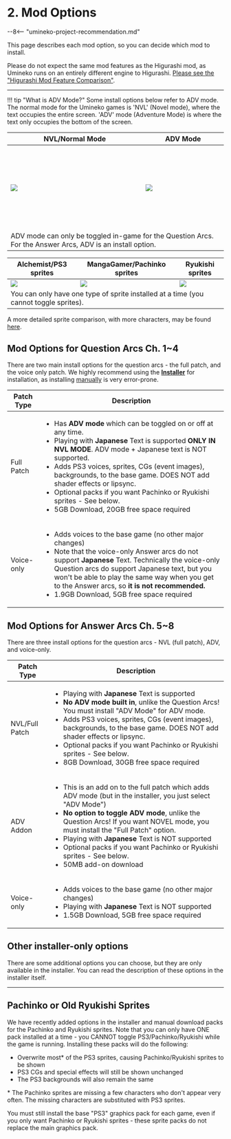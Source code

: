 # 2. Mod Options

--8<-- "umineko-project-recommendation.md"

This page describes each mod option, so you can decide which mod to install.

Please do not expect the same mod features as the Higurashi mod, as Umineko runs on an entirely different engine to Higurashi. [Please see the "Higurashi Mod Feature Comparison"](Umineko-Getting-started.md#higurashi-mod-feature-comparison).

----

!!! tip "What is ADV Mode?"
    Some install options below refer to ADV mode. The normal mode for the Umineko games is 'NVL' (Novel mode), where the text occupies the entire screen. 'ADV' mode (Adventure Mode)  is where the text only occupies the bottom of the screen.

<table>
<thead>
<tr class="header">
<th>NVL/Normal Mode</th>
<th>ADV Mode</th>
</tr>
</thead>
<tbody>
<td height=200><img src="https://07th-mod.com/wiki/Umineko/img/3.jpg"></td>
<td height=200><img src="https://07th-mod.com/wiki/Umineko/img/4.jpg"></td>
<tr><td colspan="2">ADV mode can only be toggled in-game for the Question Arcs. For the Answer Arcs, ADV is an install option.</td></tr>
</tbody>
</table>

<table>
    <thead>
        <tr>
            <th>Alchemist/PS3 sprites</th>
            <th>MangaGamer/Pachinko sprites</th>
            <th>Ryukishi sprites</th>
        </tr>
    </thead>
    <tbody>
        <tr>
            <td><img src="https://07th-mod.com/wiki/Umineko/img/sprite_alchemist.png"></td>
            <td><img src="https://07th-mod.com/wiki/Umineko/img/sprite_pachinko.png"></td>
            <td><img src="https://07th-mod.com/wiki/Umineko/img/sprite_potato.png"></td>
        </tr>
        <tr><td colspan="3">You can only have one type of sprite installed at a time (you cannot toggle sprites).</td></tr>
    </tbody>
</table>

A more detailed sprite comparison, with more characters, may be found [here](https://07th-mod.com/wiki/Umineko/img/umineko-sprite-comparison.png).

## Mod Options for Question Arcs Ch. 1~4

There are two main install options for the question arcs - the full patch, and the voice only patch. We highly recommend using the **[Installer](Umineko-Part-3a-Cross-Platform-Installer.md)** for installation, as installing [manually](Umineko-Part-1.1---Voices-only-Patch.md) is very error-prone.

<table>
    <thead>
        <tr>
            <th>Patch Type</th>
            <th>Description</th>
        </tr>
    </thead>
    <tbody>
        <tr>
            <td>Full Patch</td>
            <td>
                <ul>
                    <li>Has <strong>ADV mode</strong> which can be toggled on or off at any time.</li>
                    <li>Playing with <strong>Japanese</strong> Text is supported <strong>ONLY IN NVL MODE</strong>. ADV mode + Japanese text is NOT supported.</li>
                    <li>Adds PS3 voices, sprites, CGs (event images), backgrounds, to the base game. DOES NOT add shader effects or lipsync.</li>
                    <li>Optional packs if you want Pachinko or Ryukishi sprites - See below.</li>
                    <li>5GB Download, 20GB free space required</li>
                </ul>
            </td>
        </tr>
        <tr>
            <td>Voice-only</td>
            <td>
                <ul>
                    <li>Adds voices to the base game (no other major changes)</li>
                    <li>Note that the voice-only Answer arcs do not support <strong>Japanese</strong> Text. Technically the voice-only Question arcs do support Japanese text, but you won't be able to play the same way when you get to the Answer arcs, so <strong>it is not recommended.</strong></li>
                    <li>1.9GB Download, 5GB free space required</li>
                </ul>
            </td>
        </tr>
    </tbody>
</table>

## Mod Options for Answer Arcs Ch. 5~8

There are three install options for the question arcs - NVL (full patch), ADV, and voice-only.

<table>
    <thead>
        <tr>
            <th>Patch Type</th>
            <th>Description</th>
        </tr>
    </thead>
    <tbody>
        <tr>
            <td>NVL/Full Patch</td>
            <td>
                <ul>
                    <li>Playing with <strong>Japanese</strong> Text is supported</li>
                    <li><strong>No ADV mode built in</strong>, unlike the Question Arcs! You must install "ADV Mode" for ADV mode.</li>
                    <li>Adds PS3 voices, sprites, CGs (event images), backgrounds, to the base game. DOES NOT add shader effects or lipsync.</li>
                    <li>Optional packs if you want Pachinko or Ryukishi sprites - See below.</li>
                    <li>8GB Download, 30GB free space required</li>
                </ul>
            </td>
        </tr>
        <tr>
            <td>ADV Addon</td>
            <td>
                <ul>
                    <li>This is an add on to the full patch which adds ADV mode (but in the installer, you just select "ADV Mode")</li>
                    <li><strong>No option to toggle ADV mode</strong>, unlike the Question Arcs! If you want NOVEL mode, you must install the "Full Patch" option.</li>
                    <li>Playing with <strong>Japanese</strong> Text is NOT supported</li>
                    <li>Optional packs if you want Pachinko or Ryukishi sprites - See below.</li>
                    <li>50MB add-on download</li>
                </ul>
            </td>
        </tr>
        <tr>
            <td>Voice-only</td>
            <td>
                <ul>
                    <li>Adds voices to the base game (no other major changes)</li>
                    <li>Playing with <strong>Japanese</strong> Text is NOT supported</strong></li>
                    <li>1.5GB Download, 5GB free space required</li>
                </ul>
            </td>
        </tr>
    </tbody>
</table>

## Other installer-only options

There are some additional options you can choose, but they are only available in the installer. You can read the description of these options in the installer itself.

----

## Pachinko or Old Ryukishi Sprites

We have recently added options in the installer and manual download packs for the Pachinko and Ryukishi sprites. Note that you can only have ONE pack installed at a time - you CANNOT toggle PS3/Pachinko/Ryukishi while the game is running. Installing these packs will do the following:

- Overwrite most* of the PS3 sprites, causing Pachinko/Ryukishi sprites to be shown
- PS3 CGs and special effects will still be shown unchanged
- The PS3 backgrounds will also remain the same

\* The Pachinko sprites are missing a few characters who don't appear very often. The missing characters are substituted with PS3 sprites.

You must still install the base "PS3" graphics pack for each game, even if you only want Pachinko or Ryukishi sprites - these sprite packs do not replace the main graphics pack.
